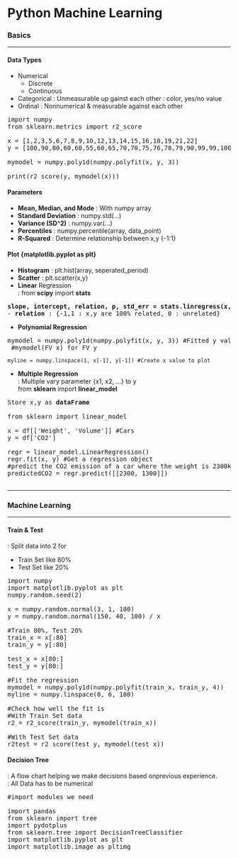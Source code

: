 # Python Machine Learning

### Basics
----------------------------------------------------------------
#### Data Types
- Numerical
  - Discrete
  - Continuous
- Categorical
  : Unmeasurable up gainst each other : color, yes/no value
- Ordinal
  : Nonnumerical & measurable against each other
<pre>
import numpy
from sklearn.metrics import r2_score

x = [1,2,3,5,6,7,8,9,10,12,13,14,15,16,18,19,21,22]
y = [100,90,80,60,60,55,60,65,70,70,75,76,78,79,90,99,99,100]

mymodel = numpy.poly1d(numpy.polyfit(x, y, 3))

print(r2_score(y, mymodel(x)))
</pre>

#### Parameters
- <strong>Mean, Median, and Mode</strong> : With numpy array
- <strong>Standard Deviation</strong> : numpy.std(...)
- <strong>Variance (SD^2)</strong> : numpy.var(...)
- <strong>Percentiles</strong> : numpy.percentile(array, data_point)
- <strong>R-Squared</strong>
  : Determine relationship between x,y {-1:1}

#### Plot {matplotlib.pyplot as plt}
- <strong>Histogram</strong> : plt.hist(array, seperated_period)
- <strong>Scatter</strong> : plt.scatter(x,y)
- <strong>Linear</strong> Regression <br>
  : from <strong>scipy</strong> import <strong>stats</strong> <br>
<pre>
<strong>slope, intercept, relation, p, std_err = stats.linregress(x, y)</strong>
- <strong>relation</strong> : {-1,1 : x,y are 100% related, 0 : unrelated}
</pre>
- <strong>Polynomial Regression</strong> <br>
<pre>
mymodel = numpy.poly1d(numpy.polyfit(x, y, 3)) #Fitted y value <br> #mymodel(FV x) for FV y 
</pre>
    myline = numpy.linspace(1, x[-1], y[-1]) #Create x value to plot
- <strong>Multiple Regression</strong> <br>
  : Multiple vary parameter {x1, x2, ...} to y <br>
  from <strong>sklearn</strong> import <strong>linear_model</strong>
<pre>
Store x,y as <strong>dataFrame</strong>

from sklearn import linear_model

x = df[['Weight', 'Volume']] #Cars
y = df['CO2']

regr = linear_model.LinearRegression()
regr.fit(x, y) #Get a regression object
#predict the CO2 emission of a car where the weight is 2300kg, and the volume is 1300cm3:
predictedCO2 = regr.predict([[2300, 1300]])

</pre>

----------------------------------------------------------------

### Machine Learning
----------------------------------------------------------------
#### Train & Test
: Split data into 2 for 
- Train Set like 80%
- Test Set like 20%
<pre>
import numpy
import matplotlib.pyplot as plt
numpy.random.seed(2)

x = numpy.random.normal(3, 1, 100)
y = numpy.random.normal(150, 40, 100) / x

#Train 80%, Test 20%
train_x = x[:80] 
train_y = y[:80]

test_x = x[80:]
test_y = y[80:]

#Fit the regression
mymodel = numpy.poly1d(numpy.polyfit(train_x, train_y, 4))
myline = numpy.linspace(0, 6, 100)

#Check how well the fit is
#With Train Set data
r2 = r2_score(train_y, mymodel(train_x))

#With Test Set data
r2test = r2_score(test_y, mymodel(test_x))
</pre>

#### Decision Tree
: A flow chart helping we make decisions based onprevious experience. <br>
: All Data has to be numerical



<pre>
#import modules we need

import pandas
from sklearn import tree
import pydotplus
from sklearn.tree import DecisionTreeClassifier
import matplotlib.pyplot as plt
import matplotlib.image as pltimg
</pre>

<pre>

</pre>
    
    
    
    
    
    
